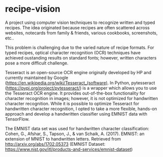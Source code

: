 # recipe-vision

A project using computer vision techniques to recognize written and typed recipes. The idea originated because recipes are often scattered across websites, notecards from family & friends, various cookbooks, screenshots, etc.. 

This problem is challenging due to the varied nature of recipe formats. For typed recipes, optical character recognition (OCR) techniques have achieved oustanding results on standard fonts; however, written characters pose a more difficult challenge. 

Tesseract is an open-source OCR engine originally developed by HP and currently maintained by Google (https://en.wikipedia.org/wiki/Tesseract_(software). In Python, pytesseract (https://pypi.org/project/pytesseract/) is a wrapper which allows you to use the Tesseract OCR engine. It provides out-of-the-box functionality for character recognition in images; however, it is not optimized for handwritten character recognition. While it is possible to optimize Tesseract for handwritten character recognition, I opted to take a more flexible, hands-on approach and develop a handwritten classifier using EMNIST data with TensorFlow.

The EMNIST data set was used for handwritten character classification: Cohen, G., Afshar, S., Tapson, J., & van Schaik, A. (2017). EMNIST: an extension of MNIST to handwritten letters. Retrieved from http://arxiv.org/abs/1702.05373 (EMNIST Dataset: https://www.nist.gov/itl/products-and-services/emnist-dataset) 

